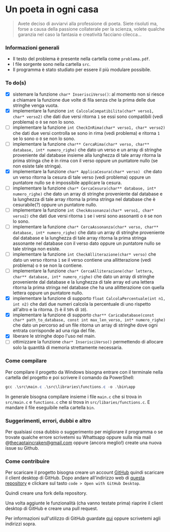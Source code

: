 # Un poeta in ogni casa

> Avete deciso di avviarvi alla professione di poeta. Siete risoluti ma, forse a causa della passione collaterale per la scienza, volete qualche garanzia nel caso la fantasia e creatività facciano cilecca...

### Informazioni generali

- Il testo del problema è presente nella cartella come `problema.pdf`.
- I file sorgente sono nella cartella `src`.
- Il programma è stato studiato per essere il più modulare possibile.

### To do(s)

- [x] sistemare la funzione `char* InserisciVerso()`: al momento non si riesce a chiamare la funzione due volte di fila senza che la prima delle due stringhe venga vuota.
- [x] implementare la funzione `int CalcolaCompatibilita(char* verso1, char* verso2)` che dati due versi ritorna `1` se essi sono compatibili (vedi problema) o `0` se non lo sono.
- [ ] implementare la funzione `int CheckInRima(char* verso1, char* verso2)` che dati due versi controlla se sono in rima (vedi problema) e ritorna `1` se lo sono o `0` se non lo sono.
- [ ]  implementare la funzione `char** CercaRima(char* verso, char** database, int* numero_righe)` che dato un verso e un array di stringhe proveniente dal database insieme alla lunghezza di tale array ritorna la prima stringa che è in rima con il verso oppure un puntatore nullo (se non esiste tale stringa).
- [x] implementare la funzione `char* ApplicaCesura(char* verso) ` che dato un verso ritorna la cesura di tale verso (vedi problema) oppure un puntatore nullo se è impossibile applicare la cesura.
- [ ] implementare la funzione `char* CercaCesura(char** database, int* numero_righe)` che dato un array di stringhe proveniente dal database e la lunghezza di tale array ritorna la prima stringa nel database che è cesurabile(?) oppure un puntatore nullo.
- [ ] implementare la funzione `int CheckAssonanza(char* verso1, char* verso2)` che dati due versi ritorna `1` se i versi sono assonanti o `0` se non lo sono.
- [ ] implementare la funzione `char* CercaAssonanza(char* verso, char** database, int* numero_righe)` che dato un array di stringhe proveniente dal database e la lunghezza di tale array ritorna la prima stringa assonante nel database con il verso dato oppure un puntatore nullo se tale stringa non esiste.
- [ ] implementare la funzione `int CheckAlliterazione(char* verso)` che dato un verso ritorna `1` se il verso contiene una allitterazione (vedi problema) o `0` se non la contiene.
- [ ] implementare la funzione `char* CercaAlliterazione(char lettera, char** database, int* numero_righe)` che dato un array di stringhe proveniente dal database e la lunghezza di tale array ed una lettera ritorna la prima stringa nel database che ha una allitterazione con quella lettera oppure un puntatore nullo. 
- [x] implementare la funzione di supporto `float CalcolaPercentuale(int n1, int n2)` che dati due numeri calcola la percentuale di uno rispetto all'altro e la ritorna. (`5` è il `50%` di `10`).
- [x] implementare la funzione di supporto `char** CaricaDatabase(const char* path_to_database, const int max_len_verso, int* numero_righe)` che dato un percorso ad un file ritorna un array di stringhe dove ogni entrata corrisponde ad una riga del file.
- [x] liberare le stringhe dopo l'uso nel main.
- [ ] ottimizzare la funzione `char* InserisciVerso()` permettendo di allocare solo la quantità di memoria strettamente necessaria.
### Come compilare

Per compilare il progetto da Windows bisogna entrare con il terminale nella cartella del progetto e poi scrivere il comando da PowerShell:

```powershell
gcc .\src\main.c .\src\libraries\functions.c -o .\bin\app
```

In generale bisogna compilare insieme i file `main.c` che si trova in `src/main.c` e `functions.c` che si trova in `src/libaries/functions.c`. E mandare il file eseguibile nella cartella `bin`.

### Suggerimenti, errori, dubbi e altro

Per qualsiasi cosa dubbio o suggerimento per migliorare il programma o se trovate qualche errore scrivetemi su Whattsapp oppure sulla mia mail @thecaptaincraken@gmail.com oppure (ancora meglio!) create una nuova issue su Github.

### Come contribuire

Per scaricare il progetto bisogna creare un account [GitHub](https://github.com/) quindi scaricare il client desktop di GitHub. Dopo andare all'indirizzo web di [questa repository](https://github.com/TheCaptainCraken/UnPoetaInOgniCasa) e clickare sul tasto `code > Open with GitHub Desktop`.

Quindi creare una fork della repository.

Una volta aggiunte le funzionalità (cha vanno testate prima) riaprire il client desktop di GitHub e creare una pull request.

Per informazioni sull'utilizzo di GitHub guardate [qui](https://docs.github.com/en/get-started) oppure scrivetemi agli indirizzi sopra.
